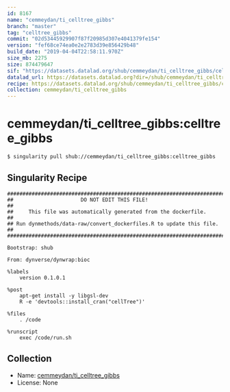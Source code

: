 ```yaml
---
id: 8167
name: "cemmeydan/ti_celltree_gibbs"
branch: "master"
tag: "celltree_gibbs"
commit: "02d53445929907f87f20985d307e4041379fe154"
version: "fef68ce74ea0e2e2783d39e856429b48"
build_date: "2019-04-04T22:58:11.970Z"
size_mb: 2275
size: 874479647
sif: "https://datasets.datalad.org/shub/cemmeydan/ti_celltree_gibbs/celltree_gibbs/2019-04-04-02d53445-fef68ce7/fef68ce74ea0e2e2783d39e856429b48.simg"
datalad_url: https://datasets.datalad.org?dir=/shub/cemmeydan/ti_celltree_gibbs/celltree_gibbs/2019-04-04-02d53445-fef68ce7/
recipe: https://datasets.datalad.org/shub/cemmeydan/ti_celltree_gibbs/celltree_gibbs/2019-04-04-02d53445-fef68ce7/Singularity
collection: cemmeydan/ti_celltree_gibbs
---
```


# cemmeydan/ti_celltree_gibbs:celltree_gibbs

```bash
$ singularity pull shub://cemmeydan/ti_celltree_gibbs:celltree_gibbs
```

## Singularity Recipe

```singularity
########################################################################
##                      DO NOT EDIT THIS FILE!                        ##
##     This file was automatically generated from the dockerfile.     ##
## Run dynmethods/data-raw/convert_dockerfiles.R to update this file. ##
########################################################################

Bootstrap: shub

From: dynverse/dynwrap:bioc

%labels
    version 0.1.0.1

%post
    apt-get install -y libgsl-dev
    R -e 'devtools::install_cran("cellTree")'

%files
    . /code

%runscript
    exec /code/run.sh
```

## Collection

 - Name: [cemmeydan/ti_celltree_gibbs](https://github.com/cemmeydan/ti_celltree_gibbs)
 - License: None

